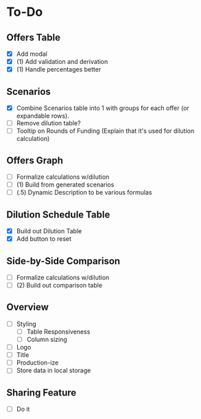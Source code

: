 # To-Do

## Offers Table
- [x] Add modal
- [x] (1) Add validation and derivation
- [x] (1) Handle percentages better

## Scenarios
- [x] Combine Scenarios table into 1 with groups for each offer (or expandable rows).
- [ ] Remove dilution table?
- [ ] Tooltip on Rounds of Funding (Explain that it's used for dilution calculation)

## Offers Graph
- [ ] Formalize calculations w/dilution
- [ ] (1) Build from generated scenarios
- [ ] (.5) Dynamic Description to be various formulas

## Dilution Schedule Table
- [x] Build out Dilution Table 
- [x] Add button to reset

## Side-by-Side Comparison
- [ ] Formalize calculations w/dilution
- [ ] (2) Build out comparison table

## Overview
- [ ] Styling
  - [ ] Table Responsiveness
  - [ ] Column sizing
- [ ] Logo
- [ ] Title
- [ ] Production-ize
- [ ] Store data in local storage

## Sharing Feature
- [ ] Do it
